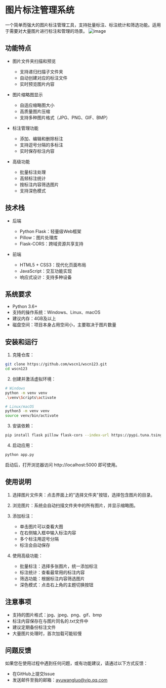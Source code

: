 # 图片标注管理系统

一个简单而强大的图片标注管理工具，支持批量标注、标注统计和筛选功能。适用于需要对大量图片进行标注和管理的场景。
![image](https://github.com/user-attachments/assets/e8d05f3a-ce74-4fb2-abc7-b039a1570468)


## 功能特点

- 图片文件夹扫描和预览
  - 支持递归扫描子文件夹
  - 自动创建对应的标注文件
  - 实时预览图片内容

- 图片缩略图显示
  - 自适应缩略图大小
  - 高质量图片压缩
  - 支持多种图片格式（JPG、PNG、GIF、BMP）

- 标注管理功能
  - 添加、编辑和删除标注
  - 支持逗号分隔的多标注
  - 实时保存标注内容

- 高级功能
  - 批量标注处理
  - 高频标注统计
  - 按标注内容筛选图片
  - 支持深色模式

## 技术栈

- 后端
  - Python Flask：轻量级Web框架
  - Pillow：图片处理库
  - Flask-CORS：跨域资源共享支持

- 前端
  - HTML5 + CSS3：现代化页面布局
  - JavaScript：交互功能实现
  - 响应式设计：支持多种设备

## 系统要求

- Python 3.6+
- 支持的操作系统：Windows、Linux、macOS
- 建议内存：4GB及以上
- 磁盘空间：项目本身占用空间小，主要取决于图片数量

## 安装和运行

1. 克隆仓库：
```bash
git clone https://github.com/wscn1/wscn123.git
cd wscn123
```

2. 创建并激活虚拟环境：
```bash
# Windows
python -m venv venv
.\venv\Scripts\activate

# Linux/macOS
python3 -m venv venv
source venv/bin/activate
```

3. 安装依赖：
```bash
pip install flask pillow flask-cors --index-url https://pypi.tuna.tsinghua.edu.cn/simple
```

4. 启动应用：
```bash
python app.py
```

启动后，打开浏览器访问 http://localhost:5000 即可使用。

## 使用说明

1. 选择图片文件夹：点击界面上的"选择文件夹"按钮，选择包含图片的目录。

2. 浏览图片：系统会自动扫描文件夹中的所有图片，并显示缩略图。

3. 添加标注：
   - 单击图片可以查看大图
   - 在右侧输入框中输入标注内容
   - 多个标注用逗号分隔
   - 标注会自动保存

4. 使用高级功能：
   - 批量标注：选择多张图片，统一添加标注
   - 标注统计：查看最常用的标注内容
   - 筛选功能：根据标注内容筛选图片
   - 深色模式：点击右上角的主题切换按钮

## 注意事项

- 支持的图片格式：jpg、jpeg、png、gif、bmp
- 标注内容保存在与图片同名的.txt文件中
- 建议定期备份标注文件
- 大量图片处理时，首次加载可能较慢

## 问题反馈

如果您在使用过程中遇到任何问题，或有功能建议，请通过以下方式反馈：

- 在GitHub上提交Issue
- 发送邮件至我的邮箱：ayuwangluo@vip.qq.com
